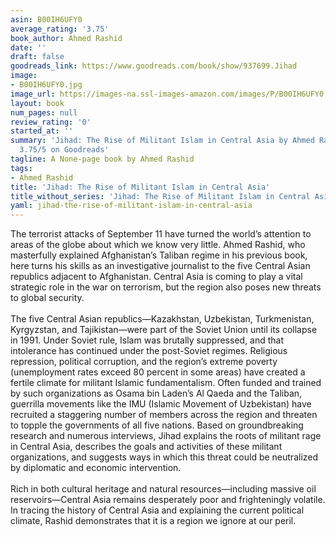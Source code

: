 ```yaml
---
asin: B00IH6UFY0
average_rating: '3.75'
book_author: Ahmed Rashid
date: ''
draft: false
goodreads_link: https://www.goodreads.com/book/show/937699.Jihad
image:
- B00IH6UFY0.jpg
image_url: https://images-na.ssl-images-amazon.com/images/P/B00IH6UFY0.01._SCLZZZZZZZ.jpg
layout: book
num_pages: null
review_rating: '0'
started_at: ''
summary: 'Jihad: The Rise of Militant Islam in Central Asia by Ahmed Rashid - rated
  3.75/5 on Goodreads'
tagline: A None-page book by Ahmed Rashid
tags:
- Ahmed Rashid
title: 'Jihad: The Rise of Militant Islam in Central Asia'
title_without_series: 'Jihad: The Rise of Militant Islam in Central Asia'
yaml: jihad-the-rise-of-militant-islam-in-central-asia
---
```


The terrorist attacks of September 11 have turned the world’s attention to areas of the globe about which we know very little. Ahmed Rashid, who masterfully explained Afghanistan’s Taliban regime in his previous book, here turns his skills as an investigative journalist to the five Central Asian republics adjacent to Afghanistan. Central Asia is coming to play a vital strategic role in the war on terrorism, but the region also poses new threats to global security. <br /><br />The five Central Asian republics—Kazakhstan, Uzbekistan, Turkmenistan, Kyrgyzstan, and Tajikistan—were part of the Soviet Union until its collapse in 1991. Under Soviet rule, Islam was brutally suppressed, and that intolerance has continued under the post-Soviet regimes. Religious repression, political corruption, and the region’s extreme poverty (unemployment rates exceed 80 percent in some areas) have created a fertile climate for militant Islamic fundamentalism. Often funded and trained by such organizations as Osama bin Laden’s Al Qaeda and the Taliban, guerrilla movements like the IMU (Islamic Movement of Uzbekistan) have recruited a staggering number of members across the region and threaten to topple the governments of all five nations. Based on groundbreaking research and numerous interviews, Jihad explains the roots of militant rage in Central Asia, describes the goals and activities of these militant organizations, and suggests ways in which this threat could be neutralized by diplomatic and economic intervention.<br /><br />Rich in both cultural heritage and natural resources—including massive oil reservoirs—Central Asia remains desperately poor and frighteningly volatile. In tracing the history of Central Asia and explaining the current political climate, Rashid demonstrates that it is a region we ignore at our peril.